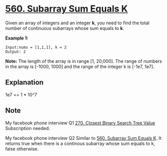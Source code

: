 # [560. Subarray Sum Equals K](https://leetcode.com/problems/subarray-sum-equals-k/)

Given an array of integers and an integer **k**, you need to find the total number of continuous subarrays whose sum equals to **k**.

**Example 1:**
```
Input:nums = [1,1,1], k = 2
Output: 2
```
**Note:**
The length of the array is in range [1, 20,000].
The range of numbers in the array is [-1000, 1000] and the range of the integer k is [-1e7, 1e7].

## Explanation
1e7 == 1 * 10^7

## Note
My facebook phone interview Q1
[270. Closest Binary Search Tree Value](https://leetcode.com/problems/closest-binary-search-tree-value)
Subscription needed.

My facebook phone interview Q2
Similar to [560. Subarray Sum Equals K](https://leetcode.com/problems/subarray-sum-equals-k/).
It returns true when there is a continous subarray whose sum equals to k, false otherwise.
